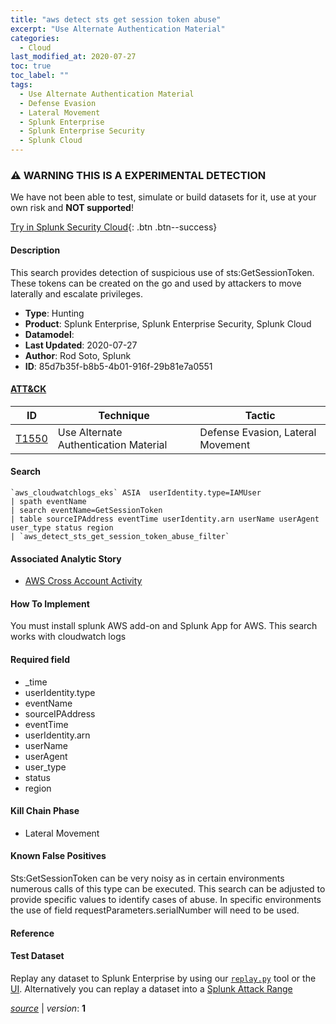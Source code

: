 ```yaml
---
title: "aws detect sts get session token abuse"
excerpt: "Use Alternate Authentication Material"
categories:
  - Cloud
last_modified_at: 2020-07-27
toc: true
toc_label: ""
tags:
  - Use Alternate Authentication Material
  - Defense Evasion
  - Lateral Movement
  - Splunk Enterprise
  - Splunk Enterprise Security
  - Splunk Cloud
---
```


### ⚠️ WARNING THIS IS A EXPERIMENTAL DETECTION
We have not been able to test, simulate or build datasets for it, use at your own risk and **NOT supported**!


[Try in Splunk Security Cloud](https://www.splunk.com/en_us/cyber-security.html){: .btn .btn--success}

#### Description

This search provides detection of suspicious use of sts:GetSessionToken. These tokens can be created on the go and used by attackers to move laterally and escalate privileges.

- **Type**: Hunting
- **Product**: Splunk Enterprise, Splunk Enterprise Security, Splunk Cloud
- **Datamodel**: 
- **Last Updated**: 2020-07-27
- **Author**: Rod Soto, Splunk
- **ID**: 85d7b35f-b8b5-4b01-916f-29b81e7a0551


#### [ATT&CK](https://attack.mitre.org/)

| ID          | Technique   | Tactic         |
| ----------- | ----------- |--------------- |
| [T1550](https://attack.mitre.org/techniques/T1550/) | Use Alternate Authentication Material | Defense Evasion, Lateral Movement |

#### Search

```
`aws_cloudwatchlogs_eks` ASIA  userIdentity.type=IAMUser
| spath eventName 
| search eventName=GetSessionToken 
| table sourceIPAddress eventTime userIdentity.arn userName userAgent user_type status region 
| `aws_detect_sts_get_session_token_abuse_filter`
```

#### Associated Analytic Story
* [AWS Cross Account Activity](/stories/aws_cross_account_activity)


#### How To Implement
You must install splunk AWS add-on and Splunk App for AWS. This search works with cloudwatch logs

#### Required field
* _time
* userIdentity.type
* eventName
* sourceIPAddress
* eventTime
* userIdentity.arn
* userName
* userAgent
* user_type
* status
* region


#### Kill Chain Phase
* Lateral Movement


#### Known False Positives
Sts:GetSessionToken can be very noisy as in certain environments numerous calls of this type can be executed. This search can be adjusted to provide specific values to identify cases of abuse. In specific environments the use of field requestParameters.serialNumber will need to be used.





#### Reference


#### Test Dataset
Replay any dataset to Splunk Enterprise by using our [`replay.py`](https://github.com/splunk/attack_data#using-replaypy) tool or the [UI](https://github.com/splunk/attack_data#using-ui).
Alternatively you can replay a dataset into a [Splunk Attack Range](https://github.com/splunk/attack_range#replay-dumps-into-attack-range-splunk-server)




[*source*](https://github.com/splunk/security_content/tree/develop/detections/experimental/cloud/aws_detect_sts_get_session_token_abuse.yml) \| *version*: **1**